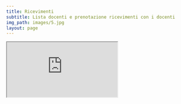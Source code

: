 ```yaml
---
title: Ricevimenti
subtitle: Lista docenti e prenotazione ricevimenti con i docenti
img_path: images/5.jpg
layout: page
---
```


<iframe src="https://docs.google.com/spreadsheets/d/e/2PACX-1vQrYJjQsSSPnI0n7lTISfwtnz39KiFVoMkEYepCQNHHil_LcVil2DAGzdVo5I5_wqHHFTB_Odx0hpcL/pubhtml?widget=true&amp;headers=false"></iframe>


